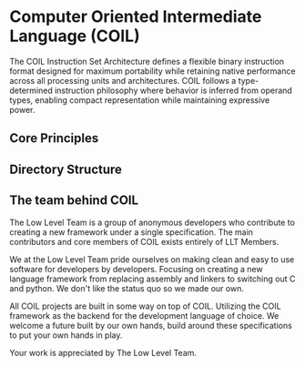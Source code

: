 # Computer Oriented Intermediate Language (COIL)

The COIL Instruction Set Architecture defines a flexible binary instruction format designed for maximum portability while retaining native performance across all processing units and architectures. COIL follows a type-determined instruction philosophy where behavior is inferred from operand types, enabling compact representation while maintaining expressive power.

## Core Principles

## Directory Structure

## The team behind COIL
The Low Level Team is a group of anonymous developers who contribute to creating a new framework under a single specification. The main contributors and core members of COIL exists entirely of LLT Members.

We at the Low Level Team pride ourselves on making clean and easy to use software for developers by developers. Focusing on creating a new language framework from replacing assembly and linkers to switching out C and python. We don't like the status quo so we made our own.

All COIL projects are built in some way on top of COIL. Utilizing the COIL framework as the backend for the development language of choice. We welcome a future built by our own hands, build around these specifications to put your own hands in play.

Your work is appreciated by The Low Level Team.

